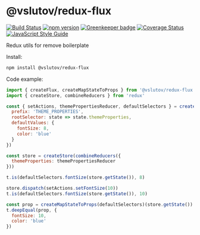 # @vslutov/redux-flux

[![Build Status](https://travis-ci.org/vslutov/redux-flux.svg?branch=master)](https://travis-ci.org/vslutov/redux-flux)
[![npm version](https://badge.fury.io/js/%40vslutov%2Fredux-flux.svg)](https://badge.fury.io/js/%40vslutov%2Fredux-flux)
[![Greenkeeper badge](https://badges.greenkeeper.io/vslutov/redux-flux.svg)](https://greenkeeper.io/)
[![Coverage Status](https://coveralls.io/repos/github/vslutov/redux-flux/badge.svg?branch=master)](https://coveralls.io/github/vslutov/redux-flux?branch=master)
[![JavaScript Style Guide](https://img.shields.io/badge/code_style-standard-brightgreen.svg)](https://standardjs.com)

Redux utils for remove boilerplate

Install:
```sh
npm install @vslutov/redux-flux
```

Code example:

```js
import { createFlux, createMapStateToProps } from '@vslutov/redux-flux'
import { createStore, combineReducers } from 'redux'

const { setActions, themePropertiesReducer, defaultSelectors } = createFlux({
  prefix: 'THEME_PROPERTIES',
  rootSelector: state => state.themeProperties,
  defaultValues: {
    fontSize: 8,
    color: 'blue'
  }
})

const store = createStore(combineReducers({
  themeProperties: themePropertiesReducer
}))

t.is(defaultSelectors.fontSize(store.getState()), 8)

store.dispatch(setActions.setFontSize(10))
t.is(defaultSelectors.fontSize(store.getState()), 10)

const prop = createMapStateToProps(defaultSelectors)(store.getState())
t.deepEqual(prop, {
  fontSize: 10,
  color: 'blue'
})
```
